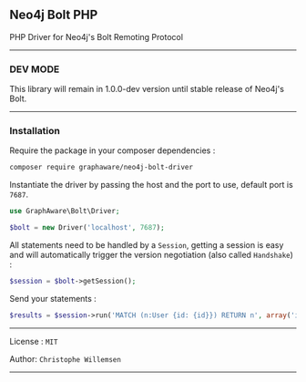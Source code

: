 ## Neo4j Bolt PHP

PHP Driver for Neo4j's Bolt Remoting Protocol

---

### DEV MODE

This library will remain in 1.0.0-dev version until stable release of Neo4j's Bolt.

---

### Installation

Require the package in your composer dependencies :

```bash
composer require graphaware/neo4j-bolt-driver
```

Instantiate the driver by passing the host and the port to use, default port is `7687`.

```php
use GraphAware\Bolt\Driver;

$bolt = new Driver('localhost', 7687);
```

All statements need to be handled by a `Session`, getting a session is easy and will automatically trigger the
version negotiation (also called `Handshake`) :

```php
$session = $bolt->getSession();
```

Send your statements :

```php
$results = $session->run('MATCH (n:User {id: {id}}) RETURN n', array('id' => 123));
```

---

License : `MIT`

Author: `Christophe Willemsen`

---